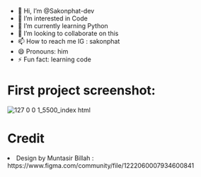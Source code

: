 - 👋 Hi, I’m @Sakonphat-dev
- 👀 I’m interested in Code
- 🌱 I’m currently learning Python
- 💞️ I’m looking to collaborate on this
- 📫 How to reach me IG : sakonphat
- 😄 Pronouns: him
- ⚡ Fun fact: learning code


<!---
Sakonphat-dev/Sakonphat-dev is a ✨ special ✨ repository because its `README.md` (this file) appears on your GitHub profile.
You can click the Preview link to take a look at your changes.
--->
<h1>First project screenshot:</h1>

![127 0 0 1_5500_index html](https://github.com/user-attachments/assets/ee4c51a4-1fcf-4977-864b-355f57591d6c)

<h1>Credit</h1>
<li>Design by Muntasir Billah : https://www.figma.com/community/file/1222060007934600841</li>
